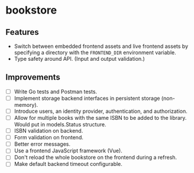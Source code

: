# bookstore

## Features

* Switch between embedded frontend assets and live frontend assets by specifying a directory with the `FRONTEND_DIR`
  environment variable.
* Type safety around API. (Input and output validation.)

## Improvements

- [ ] Write Go tests and Postman tests.
- [ ] Implement storage backend interfaces in persistent storage (non-memory).
- [ ] Introduce users, an identity provider, authentication, and authorization.
- [ ] Allow for multiple books with the same ISBN to be added to the library. Would put in models.Status structure.
- [ ] ISBN validation on backend.
- [ ] Form validation on frontend.
- [ ] Better error messages.
- [ ] Use a frontend JavaScript framework (Vue).
- [ ] Don't reload the whole bookstore on the frontend during a refresh.
- [ ] Make default backend timeout configurable.
